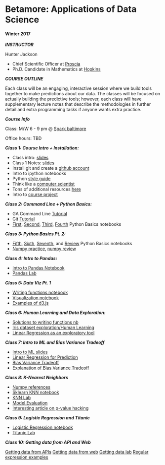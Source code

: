 # Betamore: Applications of Data Science
#### Winter 2017

***INSTRUCTOR***

Hunter Jackson

*	Chief Scientific Officer at [Proscia](https://www.proscia.com)
*	Ph.D. Candidate in Mathematics at [Hopkins](https://www.math.jhu.edu)

***COURSE OUTLINE***

Each class will be an engaging, interactive session where we build tools together to make predictions about our data. The classes will be focused on actually building the predictive tools; however, each class will have supplementary lecture notes that describe the methodologies in further detail and extra programming tasks if anyone wants extra practice.


***Course Info***

Class: M/W 6 - 9 pm @ [Spark baltimore](http://spark-bmore.com/)

Office hours: TBD



***Class 1: Course Intro + Installation:***


*	Class intro: [slides](https://github.com/betamore/datasciencew17/blob/master/slides/DS_courseintro.pdf)
*	Class 1 Notes: [slides](https://github.com/betamore/datasciencew17/blob/master/slides/DS_lecture1.pdf)
* 	Install git and create a [github account](https://github.com)
* 	Intro to ipython notebooks
* 	Python [style guide](https://www.python.org/dev/peps/pep-0008/)
* 	Think like a [computer scientist](http://interactivepython.org/runestone/static/thinkcspy/toc.html#t-o-c)
* 	Tons of additional resources [here](https://github.com/betamore/datasciencew17/blob/master/notes/additional_resources.md)
* 	Intro to [course project](https://github.com/betamore/datasciencew17/blob/master/notes/course_project.md)


***Class 2: Command Line + Python Basics:***

*	GA Command Line [Tutorial](http://generalassembly.github.io/prework/cl/#/)
*	Git [Tutorial](https://try.github.io/levels/1/challenges/1)
*	[First](https://github.com/betamore/datasciencew17/blob/master/notebooks/01.ipynb), [Second](https://github.com/betamore/datasciencew17/blob/master/notebooks/02.ipynb), [Third](https://github.com/betamore/datasciencew17/blob/master/notebooks/03.ipynb), [Fourth](https://github.com/betamore/datasciencew17/blob/master/notebooks/04.ipynb) Python Basics notebooks


***Class 3: Python Basics Pt. 2:***

*	[Fifth](https://github.com/betamore/datasciencew17/blob/master/notebooks/05.ipynb), [Sixth](https://github.com/betamore/datasciencew17/blob/master/notebooks/06.ipynb), [Seventh](https://github.com/betamore/datasciencew17/blob/master/notebooks/07.ipynb), and [Review](https://github.com/betamore/datasciencew17/blob/master/notebooks/python-basics.ipynb) Python Basics notebooks
*	[Numpy practice](https://github.com/betamore/datasciencew17/blob/master/notebooks/np-practice.ipynb), [numpy review](https://github.com/betamore/datasciencew17/blob/master/notebooks/numpy-review.ipynb)


***Class 4: Intro to Pandas:***

*	[Intro to Pandas Notebook](https://github.com/betamore/datasciencew17/blob/master/notebooks/02-pandas.ipynb)
*	[Pandas Lab](https://github.com/betamore/datasciencew17/blob/master/notebooks/02_pandas_lab.ipynb)

***Class 5: Data Viz Pt. 1***

* [Writing functions notebook](https://github.com/betamore/datasciencew17/blob/master/notebooks/02_practice_exercises.ipynb)
* [Visualization notebook](https://github.com/betamore/datasciencew17/blob/master/notebooks/03-visualisation.ipynb)
* [Examples of d3.js](https://github.com/d3/d3/wiki/Gallery)

***Class 6: Human Learning and Data Exploration:***

* [Solutions to writing functions nb](https://github.com/betamore/datasciencew17/blob/master/notebooks/02_practice_exercises-solution.ipynb)
* [Iris dataset exploration/Human Learning](https://github.com/betamore/datasciencew17/blob/master/notebooks/04_iris_prework.ipynb)
* [Linear Regression as an exploratory tool](https://github.com/betamore/datasciencew17/blob/master/notebooks/04-linear_regression.ipynb)


***Class 7: Intro to ML and Bias Variance Tradeoff***

* [Intro to ML slides](https://github.com/betamore/datasciencew17/blob/master/slides/DS_Lecture2.pdf)
* [Linear Regression for Prediction](https://github.com/betamore/datasciencew17/blob/master/notebooks/05_linear_regression.ipynb)
* [Bias Variance Tradeoff](https://github.com/betamore/datasciencew17/blob/master/notebooks/05_bias_variance_tradeoff.ipynb)
*  [Explanation of Bias Variance Tradeoff](http://scott.fortmann-roe.com/docs/BiasVariance.html)

***Class 8: K-Nearest Neighbors***

* [Numpy references](https://github.com/betamore/datasciencew17/blob/master/notebooks/04_numpy_ref.ipynb)
* [Sklearn KNN notebook](https://github.com/betamore/datasciencew17/blob/master/notebooks/04_sklearn_knn.ipynb)
* [KNN Lab](https://github.com/betamore/datasciencew17/blob/master/notebooks/04_knn_lab.ipynb)
* [Model Evaluation](https://github.com/betamore/datasciencew17/blob/master/notebooks/05_model_evaluation.ipynb)
* [Interesting article on p-value hacking](https://www.dailydot.com/parsec/data-manipulation-tool-science-p-hacking/)

***Class 9: Logistic Regression and Titanic***

* [Logistic Regression notebook](https://github.com/betamore/datasciencew17/blob/master/notebooks/06_logistic_regression.ipynb)
* [Titanic Lab](https://github.com/betamore/datasciencew17/blob/master/notebooks/06_titanic.md)

***Class 10: Getting data from API and Web***

[Getting data from APIs](https://github.com/betamore/datasciencew17/blob/master/notebooks/03_getting_data_from_api.ipynb)
[Getting data from web](https://github.com/betamore/datasciencew17/blob/master/notebooks/03_getting_data_from_web.ipynb)
[Getting data lab](https://github.com/betamore/datasciencew17/blob/master/notebooks/03_getting_data_lab.ipynb)
[Regular expression examples](https://github.com/betamore/datasciencew17/blob/master/notebooks/03_regex_example.ipynb)









